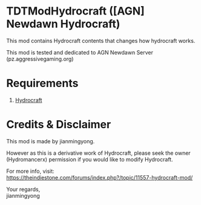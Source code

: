 # TDTModHydrocraft ([AGN] Newdawn Hydrocraft)
This mod contains Hydrocraft contents that changes how hydrocraft works.

This mod is tested and dedicated to AGN Newdawn Server (pz.aggressivegaming.org)

# Requirements
1. [Hydrocraft](https://steamcommunity.com/sharedfiles/filedetails/?id=498441420)

# Credits & Disclaimer
This mod is made by jianmingyong.

However as this is a derivative work of Hydrocraft, please seek the owner (Hydromancerx) permission if you would like to modify Hydrocraft.

For more info, visit: https://theindiestone.com/forums/index.php?/topic/11557-hydrocraft-mod/

Your regards, <br />
jianmingyong